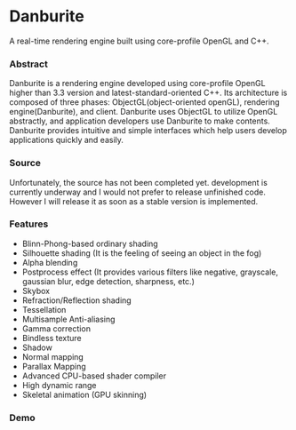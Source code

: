 # Danburite
A real-time rendering engine built using core-profile OpenGL and C++.

### Abstract ###
Danburite is a rendering engine developed using core-profile OpenGL higher than 3.3 version and latest-standard-oriented C++. 
Its architecture is composed of three phases: ObjectGL(object-oriented openGL), rendering engine(Danburite), and client. Danburite uses ObjectGL to utilize OpenGL abstractly, and application developers use Danburite to make contents. Danburite provides intuitive and simple interfaces which help users develop applications quickly and easily.

### Source ###
Unfortunately, the source has not been completed yet. development is currently underway and I would not prefer to release unfinished code. However I will release it as soon as a stable version is implemented.

### Features ###
- Blinn-Phong-based ordinary shading
- Silhouette shading (It is the feeling of seeing an object in the fog)
- Alpha blending
- Postprocess effect (It provides various filters like negative, grayscale, gaussian blur, edge detection, sharpness, etc.)
- Skybox
- Refraction/Reflection shading
- Tessellation
- Multisample Anti-aliasing
- Gamma correction
- Bindless texture
- Shadow
- Normal mapping
- Parallax Mapping
- Advanced CPU-based shader compiler
- High dynamic range
- Skeletal animation (GPU skinning)

### Demo ###


